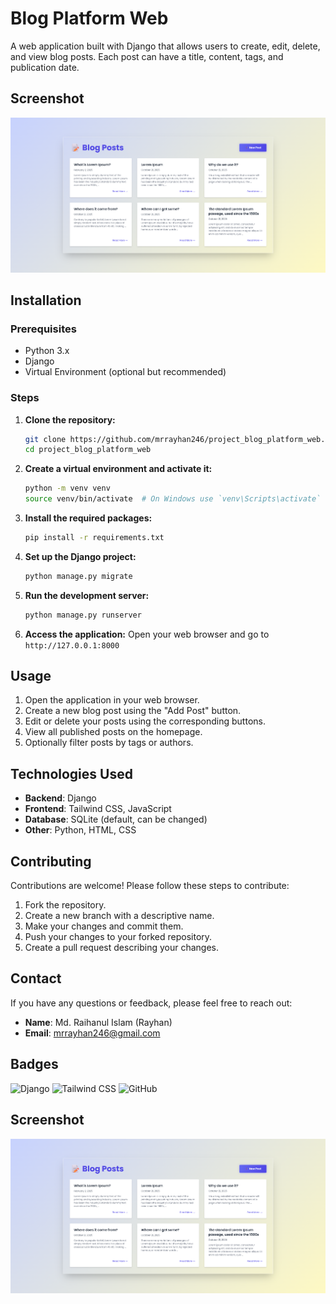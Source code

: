 # Blog Platform Web

A web application built with Django that allows users to create, edit, delete, and view blog posts. Each post can have a title, content, tags, and publication date.

## Screenshot
![Blog Platform Screenshot](./blog_screenshot.png)

## Installation

### Prerequisites
- Python 3.x
- Django
- Virtual Environment (optional but recommended)

### Steps
1. **Clone the repository:**
    ```sh
    git clone https://github.com/mrrayhan246/project_blog_platform_web.git
    cd project_blog_platform_web
    ```

2. **Create a virtual environment and activate it:**
    ```sh
    python -m venv venv
    source venv/bin/activate  # On Windows use `venv\Scripts\activate`
    ```

3. **Install the required packages:**
    ```sh
    pip install -r requirements.txt
    ```

4. **Set up the Django project:**
    ```sh
    python manage.py migrate
    ```

5. **Run the development server:**
    ```sh
    python manage.py runserver
    ```

6. **Access the application:**
    Open your web browser and go to `http://127.0.0.1:8000`

## Usage
1. Open the application in your web browser.
2. Create a new blog post using the "Add Post" button.
3. Edit or delete your posts using the corresponding buttons.
4. View all published posts on the homepage.
5. Optionally filter posts by tags or authors.

## Technologies Used
- **Backend**: Django
- **Frontend**: Tailwind CSS, JavaScript
- **Database**: SQLite (default, can be changed)
- **Other**: Python, HTML, CSS

## Contributing
Contributions are welcome! Please follow these steps to contribute:
1. Fork the repository.
2. Create a new branch with a descriptive name.
3. Make your changes and commit them.
4. Push your changes to your forked repository.
5. Create a pull request describing your changes.

## Contact
If you have any questions or feedback, please feel free to reach out:
- **Name**: Md. Raihanul Islam (Rayhan)
- **Email**: mrrayhan246@gmail.com

## Badges
![Django](https://img.shields.io/badge/Django-3.2-green)
![Tailwind CSS](https://img.shields.io/badge/TailwindCSS-2.2-blue)
![GitHub](https://img.shields.io/github/license/mrrayhan246/project_blog_platform_web)

## Screenshot
![Blog Platform Screenshot](./blog_screenshot.png)
